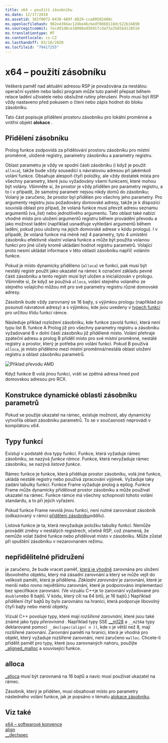 ```yaml
---
title: x64 – použití zásobníku
ms.date: 12/17/2018
ms.assetid: 383f0072-0438-489f-8829-cca89582408c
ms.openlocfilehash: 902e4304ac124be46c6edf0860118dc522b34890
ms.sourcegitcommit: 7ecd91d8ce18088a956917cdaf3a3565bd128510
ms.translationtype: MT
ms.contentlocale: cs-CZ
ms.lasthandoff: 03/16/2020
ms.locfileid: "79417255"
---
```

# <a name="x64-stack-usage"></a>x64 – použití zásobníku

Veškerá paměť nad aktuální adresou RSP je považována za nestálou: operační systém nebo ladicí program může tuto paměť přepsat během relace ladění uživatele nebo obslužné rutiny přerušení. Proto musí být RSP vždy nastaveno před pokusem o čtení nebo zápis hodnot do bloku zásobníku.

Tato část popisuje přidělení prostoru zásobníku pro lokální proměnné a vnitřní objekt **alokace** .

## <a name="stack-allocation"></a>Přidělení zásobníku

Prolog funkce zodpovídá za přidělování prostoru zásobníku pro místní proměnné, uložené registry, parametry zásobníku a parametry registru.

Oblast parametru je vždy ve spodní části zásobníku (i když je použit `alloca`), takže bude vždy sousedící s návratovou adresou při jakémkoli volání funkce. Obsahuje alespoň čtyři položky, ale vždy dostatek místa pro všechny parametry, které jsou vyžadovány všemi funkcemi, které mohou být volány. Všimněte si, že prostor je vždy přidělen pro parametry registru, a to i v případě, že samotný parametr nejsou nikdy domů do zásobníku; Volaný je zaručeno, že prostor byl přidělen pro všechny jeho parametry. Pro argumenty registru jsou požadovány domovské adresy, takže je k dispozici souvislá oblast pro případ, že volaná funkce musí převzít adresu seznamu argumentů (va_list) nebo jednotlivého argumentu. Tato oblast také nabízí vhodné místo pro uložení argumentů registru během provádění převodu a jako možnost ladění (například usnadňuje vyhledání argumentů během ladění, pokud jsou uloženy na jejich domovské adrese v kódu prologu). I v případě, že volaná funkce má méně než 4 parametry, tyto 4 umístění zásobníku efektivně vlastní volaná funkce a může být použita volanou funkcí pro jiné účely kromě ukládání hodnot registru parametrů.  Volající proto nesmí ukládat informace v této oblasti zásobníku napříč voláním funkce.

Pokud je místo dynamicky přiděleno (`alloca`) ve funkci, pak musí být nestálý registr použit jako ukazatel na rámec k označení základu pevné části zásobníku a tento registr musí být uložen a inicializován v prologu. Všimněte si, že když se používá `alloca`, volání stejného volaného ze stejného volajícího můžou mít pro své parametry registru různé domovské adresy.

Zásobník bude vždy zarovnaný se 16 bajty, s výjimkou prologu (například po posunutí návratové adresy) a s výjimkou, kde jsou uvedeny v [typech funkcí](#function-types) pro určitou třídu funkcí rámce.

Následuje příklad rozložení zásobníku, kde funkce zavolá funkci, která není typu list B. funkce A Prolog již pro všechny parametry registru a zásobníku vyžadované B v dolní části zásobníku již přidělené místo. Volání přehraje zpáteční adresu a prolog B přidělí místo pro své místní proměnné, nestálé registry a prostor, který je potřeba pro volání funkcí. Pokud B používá `alloca`, je místo přiděleno mezi místní proměnná/nestálá oblast uložení registru a oblast zásobníku parametrů.

![Příklad převodu AMD](../build/media/vcamd_conv_ex_5.png "Příklad převodu AMD")

Když funkce B volá jinou funkci, vrátí se zpětná adresa hned pod domovskou adresou pro RCX.

## <a name="dynamic-parameter-stack-area-construction"></a>Konstrukce dynamické oblasti zásobníku parametrů

Pokud se použije ukazatel na rámec, existuje možnost, aby dynamicky vytvořila oblast zásobníku parametrů. To se v současnosti neprovádí v kompilátoru x64.

## <a name="function-types"></a>Typy funkcí

Existují v podstatě dva typy funkcí. Funkce, která vyžaduje rámec zásobníku, se nazývá *funkce rámce*. Funkce, která nevyžaduje rámec zásobníku, se nazývá *listová funkce*.

Rámec funkce je funkce, která přiděluje prostor zásobníku, volá jiné funkce, ukládá nestálé registry nebo používá zpracování výjimek. Vyžaduje taky zadání tabulky funkcí. Funkce Frame vyžaduje prolog a epilog. Funkce Frame může dynamicky přidělovat prostor zásobníku a může používat ukazatel na rámec. Funkce rámce má všechny schopnosti tohoto volání standardu, a to při jejich vyřazení.

Pokud funkce Frame nevolá jinou funkci, není nutné zarovnávat zásobník (odkazovaný v rámci [přidělení zásobníku](#stack-allocation)oddílu).

Listová funkce je ta, která nevyžaduje položku tabulky funkcí. Nemůže provádět změny v nestálých registrech, včetně RSP, což znamená, že nemůže volat žádné funkce nebo přidělovat místo v zásobníku. Může zůstat při spuštění zásobníku v nezarovnaném režimu.

## <a name="malloc-alignment"></a>nepřidělitelné přidružení

je zaručeno, že bude vracet paměť, [která je vhodně](../c-runtime-library/reference/malloc.md) zarovnána pro uložení libovolného objektu, který má zásadní zarovnání a který se může vejít do velikosti paměti, která je přidělena. *Základní zarovnání* je zarovnání, které je menší nebo rovno největšímu zarovnání, které je podporováno implementací bez specifikace zarovnání. (Ve vizuálu C++je to zarovnání vyžadované pro `double`nebo 8 bajtů. V kódu, který cílí na 64 bitů, je 16 bajtů.) Například přidělení čtyř bajtů by bylo zarovnáno na hranici, která podporuje libovolný čtyři bajty nebo menší objekty.

Vizuál C++ povoluje typy, které mají *rozšířené zarovnání*, které jsou také známé jako typy *přerovnaná* . Například typy SSE [__m128](../cpp/m128.md) a `__m256`a typy deklarované pomocí `__declspec(align( n ))`, kde `n` je větší než 8, mají rozšířené zarovnání. Zarovnání paměti na hranici, která je vhodná pro objekt, který vyžaduje rozšířené zarovnání, není zaručeno `malloc`. Chcete-li přidělit paměť pro typy, které jsou zarovnaných nahoru, použijte [_aligned_malloc](../c-runtime-library/reference/aligned-malloc.md) a související funkce.

## <a name="alloca"></a>alloca

[_alloca](../c-runtime-library/reference/alloca.md) musí být zarovnaná na 16 bajtů a navíc musí používat ukazatel na rámec.

Zásobník, který je přidělen, musí obsahovat místo pro parametry následného volání funkce, jak je popsáno v tématu [alokace zásobníku](#stack-allocation).

## <a name="see-also"></a>Viz také

[x64 – softwarové konvence](../build/x64-software-conventions.md)<br/>
[align](../cpp/align-cpp.md)<br/>
[__declspec](../cpp/declspec.md)
